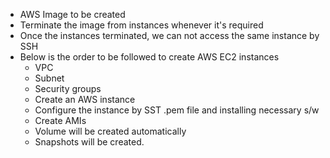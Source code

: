 - AWS Image to be created
- Terminate the image from instances whenever it's required
- Once the instances terminated, we can not access the same instance by SSH
- Below is the order to be followed to create AWS EC2 instances
  - VPC
  - Subnet
  - Security groups
  - Create an AWS instance
  - Configure the instance by SST .pem file and installing necessary s/w
  - Create AMIs
  - Volume will be created automatically
  - Snapshots will be created.